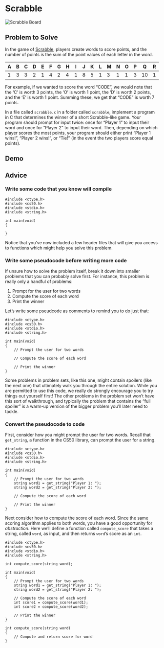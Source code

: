 # Scrabble

![Scrabble Board](https://cs50.harvard.edu/x/2024/psets/2/scrabble/scrabble.png)

## Problem to Solve

In the game of [Scrabble](https://scrabble.hasbro.com/en-us/rules), players create words to score points, and the number of points is the sum of the point values of each letter in the word.

| A   | B   | C   | D   | E   | F   | G   | H   | I   | J   | K   | L   | M   | N   | O   | P   | Q   | R   | S   | T   | U   | V   | W   | X   | Y   | Z   |
| --- | --- | --- | --- | --- | --- | --- | --- | --- | --- | --- | --- | --- | --- | --- | --- | --- | --- | --- | --- | --- | --- | --- | --- | --- | --- |
| 1   | 3   | 3   | 2   | 1   | 4   | 2   | 4   | 1   | 8   | 5   | 1   | 3   | 1   | 1   | 3   | 10  | 1   | 1   | 1   | 1   | 4   | 4   | 8   | 4   | 10  |

For example, if we wanted to score the word “CODE”, we would note that the ‘C’ is worth 3 points, the ‘O’ is worth 1 point, the ‘D’ is worth 2 points, and the ‘E’ is worth 1 point. Summing these, we get that “CODE” is worth 7 points.

In a file called `scrabble.c` in a folder called `scrabble`, implement a program in C that determines the winner of a short Scrabble-like game. Your program should prompt for input twice: once for “Player 1” to input their word and once for “Player 2” to input their word. Then, depending on which player scores the most points, your program should either print “Player 1 wins!”, “Player 2 wins!”, or “Tie!” (in the event the two players score equal points).

## Demo

<script async="" data-autoplay="1" data-cols="80" data-loop="1" data-rows="12" id="asciicast-74B4kq3ftleKe6AdN0NxFV8CN" src="https://asciinema.org/a/74B4kq3ftleKe6AdN0NxFV8CN.js"></script>

## Advice

### Write some code that you know will compile

    #include <ctype.h>
    #include <cs50.h>
    #include <stdio.h>
    #include <string.h>

    int main(void)
    {

    }

Notice that you’ve now included a few header files that will give you access to functions which might help you solve this problem.

### Write some pseudocode before writing more code

If unsure how to solve the problem itself, break it down into smaller problems that you can probably solve first. For instance, this problem is really only a handful of problems:

1.  Prompt for the user for two words
2.  Compute the score of each word
3.  Print the winner

Let’s write some pseudcode as comments to remind you to do just that:

    #include <ctype.h>
    #include <cs50.h>
    #include <stdio.h>
    #include <string.h>

    int main(void)
    {
        // Prompt the user for two words

        // Compute the score of each word

        // Print the winner
    }

<div class="alert alert-warning" data-alert="warning" role="alert"><p>Some problems in problem sets, like this one, might contain spoilers (like the next one) that ultimately walk you through the entire solution. While you are permitted to use this code, we really do strongly encourage you to try things out yourself first! The other problems in the problem set won’t have this sort of walkthrough, and typically the problem that contains the “full spoiler” is a warm-up version of the bigger problem you’ll later need to tackle.</p></div>

### Convert the pseudocode to code

First, consider how you might prompt the user for two words. Recall that `get_string`, a function in the CS50 library, can prompt the user for a string.

    #include <ctype.h>
    #include <cs50.h>
    #include <stdio.h>
    #include <string.h>

    int main(void)
    {
        // Prompt the user for two words
        string word1 = get_string("Player 1: ");
        string word2 = get_string("Player 2: ");

        // Compute the score of each word

        // Print the winner
    }

Next consider how to compute the score of each word. Since the same scoring algorithm applies to both words, you have a good opportunity for _abstraction_. Here we’ll define a function called `compute_score` that takes a string, called `word`, as input, and then returns `word`’s score as an `int`.

    #include <ctype.h>
    #include <cs50.h>
    #include <stdio.h>
    #include <string.h>

    int compute_score(string word);

    int main(void)
    {
        // Prompt the user for two words
        string word1 = get_string("Player 1: ");
        string word2 = get_string("Player 2: ");

        // Compute the score of each word
        int score1 = compute_score(word1);
        int score2 = compute_score(word2);

        // Print the winner
    }

    int compute_score(string word)
    {
        // Compute and return score for word
    }
